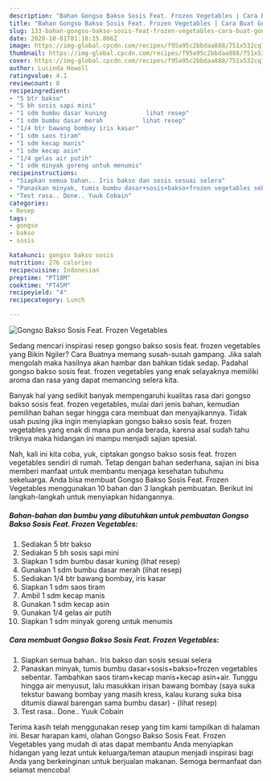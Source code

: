```yaml
---
description: "Bahan Gongso Bakso Sosis Feat. Frozen Vegetables | Cara Buat Gongso Bakso Sosis Feat. Frozen Vegetables Yang Bisa Manjain Lidah"
title: "Bahan Gongso Bakso Sosis Feat. Frozen Vegetables | Cara Buat Gongso Bakso Sosis Feat. Frozen Vegetables Yang Bisa Manjain Lidah"
slug: 133-bahan-gongso-bakso-sosis-feat-frozen-vegetables-cara-buat-gongso-bakso-sosis-feat-frozen-vegetables-yang-bisa-manjain-lidah
date: 2020-10-01T01:18:15.806Z
image: https://img-global.cpcdn.com/recipes/f95a95c2bbdaa888/751x532cq70/gongso-bakso-sosis-feat-frozen-vegetables-foto-resep-utama.jpg
thumbnail: https://img-global.cpcdn.com/recipes/f95a95c2bbdaa888/751x532cq70/gongso-bakso-sosis-feat-frozen-vegetables-foto-resep-utama.jpg
cover: https://img-global.cpcdn.com/recipes/f95a95c2bbdaa888/751x532cq70/gongso-bakso-sosis-feat-frozen-vegetables-foto-resep-utama.jpg
author: Lucinda Howell
ratingvalue: 4.1
reviewcount: 8
recipeingredient:
- "5 btr bakso"
- "5 bh sosis sapi mini"
- "1 sdm bumbu dasar kuning           lihat resep"
- "1 sdm bumbu dasar merah           lihat resep"
- "1/4 btr bawang bombay iris kasar"
- "1 sdm saos tiram"
- "1 sdm kecap manis"
- "1 sdm kecap asin"
- "1/4 gelas air putih"
- "1 sdm minyak goreng untuk menumis"
recipeinstructions:
- "Siapkan semua bahan.. Iris bakso dan sosis sesuai selera"
- "Panaskan minyak, tumis bumbu dasar+sosis+bakso+frozen vegetables sebentar. Tambahkan saos tiram+kecap manis+kecap asin+air. Tunggu hingga air menyusut, lalu masukkan irisan bawang bombay (saya suka tekstur bawang bombay yang masih kress, kalau kurang suka bisa ditumis diawal barengan sama bumbu dasar)           (lihat resep)"
- "Test rasa.. Done.. Yuuk Cobain"
categories:
- Resep
tags:
- gongso
- bakso
- sosis

katakunci: gongso bakso sosis 
nutrition: 276 calories
recipecuisine: Indonesian
preptime: "PT18M"
cooktime: "PT45M"
recipeyield: "4"
recipecategory: Lunch

---
```



![Gongso Bakso Sosis Feat. Frozen Vegetables](https://img-global.cpcdn.com/recipes/f95a95c2bbdaa888/751x532cq70/gongso-bakso-sosis-feat-frozen-vegetables-foto-resep-utama.jpg)

Sedang mencari inspirasi resep gongso bakso sosis feat. frozen vegetables yang Bikin Ngiler? Cara Buatnya memang susah-susah gampang. Jika salah mengolah maka hasilnya akan hambar dan bahkan tidak sedap. Padahal gongso bakso sosis feat. frozen vegetables yang enak selayaknya memiliki aroma dan rasa yang dapat memancing selera kita.



Banyak hal yang sedikit banyak mempengaruhi kualitas rasa dari gongso bakso sosis feat. frozen vegetables, mulai dari jenis bahan, kemudian pemilihan bahan segar hingga cara membuat dan menyajikannya. Tidak usah pusing jika ingin menyiapkan gongso bakso sosis feat. frozen vegetables yang enak di mana pun anda berada, karena asal sudah tahu triknya maka hidangan ini mampu menjadi sajian spesial.


Nah, kali ini kita coba, yuk, ciptakan gongso bakso sosis feat. frozen vegetables sendiri di rumah. Tetap dengan bahan sederhana, sajian ini bisa memberi manfaat untuk membantu menjaga kesehatan tubuhmu sekeluarga. Anda bisa membuat Gongso Bakso Sosis Feat. Frozen Vegetables menggunakan 10 bahan dan 3 langkah pembuatan. Berikut ini langkah-langkah untuk menyiapkan hidangannya.

<!--inarticleads1-->

##### Bahan-bahan dan bumbu yang dibutuhkan untuk pembuatan Gongso Bakso Sosis Feat. Frozen Vegetables:

1. Sediakan 5 btr bakso
1. Sediakan 5 bh sosis sapi mini
1. Siapkan 1 sdm bumbu dasar kuning           (lihat resep)
1. Gunakan 1 sdm bumbu dasar merah           (lihat resep)
1. Sediakan 1/4 btr bawang bombay, iris kasar
1. Siapkan 1 sdm saos tiram
1. Ambil 1 sdm kecap manis
1. Gunakan 1 sdm kecap asin
1. Gunakan 1/4 gelas air putih
1. Siapkan 1 sdm minyak goreng untuk menumis




<!--inarticleads2-->

##### Cara membuat Gongso Bakso Sosis Feat. Frozen Vegetables:

1. Siapkan semua bahan.. Iris bakso dan sosis sesuai selera
1. Panaskan minyak, tumis bumbu dasar+sosis+bakso+frozen vegetables sebentar. Tambahkan saos tiram+kecap manis+kecap asin+air. Tunggu hingga air menyusut, lalu masukkan irisan bawang bombay (saya suka tekstur bawang bombay yang masih kress, kalau kurang suka bisa ditumis diawal barengan sama bumbu dasar) -           (lihat resep)
1. Test rasa.. Done.. Yuuk Cobain




Terima kasih telah menggunakan resep yang tim kami tampilkan di halaman ini. Besar harapan kami, olahan Gongso Bakso Sosis Feat. Frozen Vegetables yang mudah di atas dapat membantu Anda menyiapkan hidangan yang lezat untuk keluarga/teman ataupun menjadi inspirasi bagi Anda yang berkeinginan untuk berjualan makanan. Semoga bermanfaat dan selamat mencoba!
